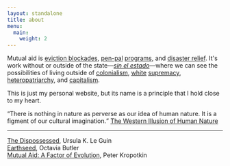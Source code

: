 ```yaml
---
layout: standalone
title: about
menu:
  main:
    weight: 2
---
```


Mutual aid is [eviction blockades](https://www.clvu.org/east_boston_blockade), [pen-pal](https://www.blackandpink.org/penpal-newsletter/) [programs](https://www.blackandpinkma.org/programs/pen-pals), and [disaster relief](https://mutualaiddisasterrelief.org/collective-care). It's work without or outside of the state—[*sin el estado*](https://mijente.net/2020/03/sin-el-que/)—where we can see the possibilities of living outside of [colonialism](https://emergencemagazine.org/interview/beings-seen-and-unseen/), [white](https://www.newyorker.com/news/postscript/noel-ignatievs-long-fight-against-whiteness) [supremacy](https://www.versobooks.com/blogs/2482-race-racism-and-racecraft), [heteropatriarchy](https://medium.com/this-political-woman/the-possibilities-of-radical-consent-65cc32cdc085), and [capitalism](https://libcom.org/files/Black%20Marxism-Cedric%20J.%20Robinson.pdf).

This is just my personal website, but its name is a principle that I hold close to my heart.

<q cite="https://irows.ucr.edu/cd/courses/202a/sahlins.pdf">There is nothing in nature as perverse as our idea of human nature. It is a figment of our cultural imagination.</q> [The Western Illusion of Human Nature](https://irows.ucr.edu/cd/courses/202a/sahlins.pdf)

---

[The Dispossessed](https://libcom.org/library/dispossessed-ursula-le-guin), Ursula K. Le Guin  
[Earthseed](https://godischange.org/the-book-of-the-living/), Octavia Butler  
[Mutual Aid: A Factor of Evolution](http://www.gutenberg.org/cache/epub/4341/pg4341-images.html), Peter Kropotkin
